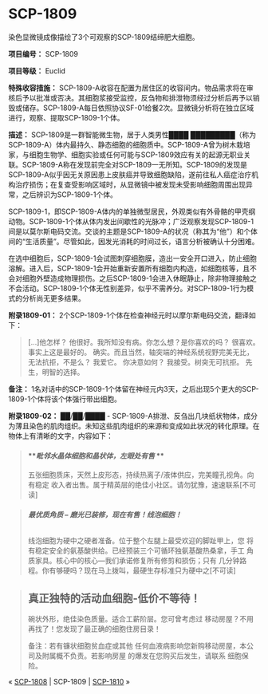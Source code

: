 # SCP-1809
                        




染色显微镜成像描绘了3个可观察的SCP-1809结缔肥大细胞。



**项目编号：** SCP-1809

**项目等级：** Euclid

**特殊收容措施：** SCP-1809-A收容在配置为居住区的收容间内。物品需求将在审核后予以批准或否决。其细胞浆接受监控，反刍物和排泄物须经过分析后再予以销毁或储存。SCP-1809-A每日依照协议SF-01给餐2次。显微镜分析将在独立区域进行，观察、提取SCP-1809-1个体。

**描述：** SCP-1809是一群智能微生物，居于人类男性████ █████████（称为SCP-1809-A）体内最持久、静态细胞的细胞质中。SCP-1809-A曾为树木栽培家，与细胞生物学、细胞实验或任何可能与SCP-1809效应有关的起源无职业关联。SCP-1809-A称在发现前完全对SCP-1809一无所知。SCP-1809的发现是SCP-1809-A似乎因无关原因患上皮肤癌并导致细胞缺陷，遂前往私人癌症治疗机构治疗损伤；在复查受影响区域时，从显微镜中被发现未受影响细胞周围出现异常，之后辨识为SCP-1809-1个体。

SCP-1809-1，即SCP-1809-A体内的单独微型居民，外观类似有外骨骼的甲壳纲动物。SCP-1809-1个体从体内发出间歇性的光脉冲；广泛观察发现SCP-1809-1间是以莫尔斯电码交流。交谈的主题是SCP-1809-A的状况（称其为“他”）和个体间的“生活质量”。尽管如此，因发光消耗的时间过长，语言分析被确认十分困难。

在选中细胞后，SCP-1809-1会试图刺穿细胞膜，造出一安全开口进入，防止细胞溶解。进入后，SCP-1809-1会开始重新安置所有细胞内构造，如细胞核等，且不会对细胞外壁造成物理损伤。之后SCP-1809-1会进入休眠静止，除非物理接触之不会活动。SCP-1809-1个体无性别差异，似乎不需养分。对SCP-1809-1行为模式的分析尚无更多结果。

**附录1809-01：** 2个SCP-1809-1个体在检查神经元时以摩尔斯电码交流，翻译如下：


> […]他怎样？
他很好。我所知没有病。你怎么想？是你喜欢的吗？
很喜欢。事实上这是最好的。
确实。而且当然，轴突端的神经系统视野完美无比，无法抗拒，不是么？
我爱它。
你决意如何？
我接受。树突无可抗拒。
先生，明智的选择。
> 

**备注：** 1名对话中的SCP-1809-1个体留在神经元内3天，之后出现5个更大的SCP-1809-1个体将该个体强行带出细胞。

**附录1809-02：** ██/██/████ - SCP-1809-A排泄、反刍出几块纸状物体，成分为薄且染色的肌肉组织。未知这些肌肉组织的来源和变成如此状况的转化原理。在物体上有清晰的文字，内容如下：


> #### ***毗邻水晶体细胞和晶状体，左眼处有售* ** 
> 
> 五张细胞质床，天然上皮形态，持续热离子/液体供应，完美瞳孔视角。向有稳定 收入者出售。属于精英层的绝佳小社区。请勿犹豫，速速联系[不可读]
> 


> ###### **最优质角质 – 磨光已装修，现在有售！线泡细胞！** 
> 
> 线泡细胞为硬中之硬者准备。位于整个左腿上最受欢迎的脚趾甲上，您 将有稳定安全的氨基酸供给。已经预装三个可循环独氨基酸热桑拿，手工 角质家具。核心中的核心—我们承诺修复所有修剪和损伤；只有 几分钟路程。你有够硬吗？现在马上拨叫，最硬生存标准只为硬中之[不可读]
> 


> ## 真正独特的活动血细胞-低价不等待！
> 
> 碗状外形，绝佳染色质量。适合工薪阶层。您可曾考虑过 移动房屋？不用再找了！您发现了最正确的细胞住房目录！
> 
> 备注：若有镰状细胞贫血症或其他 任何血液病影响您新购移动房屋，本公司及附属概不负责。若影响房屋 的爆发在您购买后发生，请联系 细胞保险。
> 



« [SCP-1808](/scp-1808) | SCP-1809 | [SCP-1810](/scp-1810) »





                    